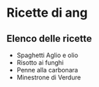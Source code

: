 # Ricette di ang
## Elenco delle ricette

* Spaghetti Aglio e olio
* Risotto ai funghi
* Penne alla carbonara
* Minestrone di Verdure

